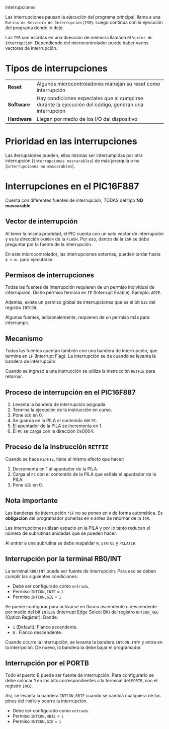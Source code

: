 Interrupciones

Las interrupciones pausan la ejecución del programa principal, llama a una `Rutina de Servicio de Interrupción` (`ISR`). Luego continua con la ejecución del programa donde lo dejó.

Las `ISR` son escritas en una dirección de memoria llamada el `Vector de interrupción`. Dependiendo del microcontrolador puede haber varios vectores de interrupción.

# Tipos de interrupciones
|||
|-|-|
|**Reset**|Algunos microcontroladores manejan su reset como interrupción|
|**Software**|Hay condiciones especiales que al cumplirse durante la ejecución del código, generan una interrupción|
|**Hardware**|Llegan por medio de los I/O del dispositivo|
# Prioridad en las interrupciones
Las iterrupciones pueden, ellas mismas ser interrumpidas por otra interrupción (`interrupciones mascarables`) de más jerarquía o no (`interrupciones no mascarables`).
# Interrupciones en el PIC16F887
Cuenta con diferentes fuentes de interrupción, TODAS del tipo **NO mascarable**.

## Vector de interrupción
Al tener la misma prioridad, el PIC cuenta con un solo vector de interrupción y es la dirección `0x0004` de la `FLASH`. Por eso, dentro de la `ISR` se debe preguntar por la fuente de la interrupción.

En este microcontrolador, las interrupciones externas, pueden tardar hasta `4 c.m.` para ejecutarse.

## Permisos de interrupciones
Todas las fuentes de interrupción requieren de un permiso individual de interrupción. Dicho permiso termina en `IE` (Interrupt Enable). Ejemplo: `ADIE`.

Además, existe un permiso global de interrupciones que es el bit `GIE` del registro `INTCON`.

Algunas fuentes, adicionalemente, requieren de un permiso más para interrumpir.

## Mecanismo
Todas las fuentes cuentan también con una bandera de interrupción, que termina en `IF` (Interrupt Flag). La interrupción se da cuando se levanta la bandera de interrupción.

Cuando se ingresó a una instrucción se utiliza la instrucción `RETFIE` para retornar.

## Proceso de interrupción en el PIC16F887
1. Levanta la bandera de interrupción asignada.
2. Termina la ejecución de la instrucción en curso.
3. Pone `GIE` en 0.
4. Se guarda en la PILA el contenido del `PC`.
5. El apuntador de la PILA se incrementa en 1.
6. El `PC` se carga con la dirección 0x0004.


## Proceso de la instrucción `RETFIE`
Cuando se hace `RETFIE`, tiene el mismo efecto que hacer:
1. Decrementa en 1 al apuntador de la PILA.
2. Carga al `PC` con el contenido de la PILA que señala el apuntador de la PILA. 
3. Pone `GIE` en 0.

## Nota importante
Las banderas de interrupción `*IF` no se ponen en `0` de forma automática. Es **obligación** del programador ponerlas en `0` antes de retornar de la `ISR`.

Las interrupciones utilzan espacio en la PILA y por lo tanto reducen el número de subrutinas anidadas que se pueden hacer.

Al entrar a una subrutina se debe respaldar `W`, `STATUS` y `PCLATCH`.
## Interrupción por la terminal RB0/INT
La terminal `RB0/INT` puede ser fuente de interrupción. Para eso se deben cumplir las siguientes condiciones:
* Debe ser configurado como `entrada`.
* Permiso `INTCON,INTE` = `1`
* Permiso `INTCON,GIE` = `1`

Se puede configurar para activarse en flanco ascendente o descendente por medio del bit `INTEDG` (Interrupt Edge Select Bit) del registro `OPTION_REG` (Option Register). Donde:
* `1` (Default): Flanco ascendente.
* `0` : Flanco descendente.

Cuando ocurre la interrupción, se levanta la bandera `INTCON,INTF` y entra en la interrpción. De nuevo, la bandera la debe bajar el programador.

## Interrupción por el PORTB
Todo el puerto B puede ser fuente de interrupción. Para configurarlo se debe colocar **1** en los bits correspondientes a la terminal del `PORTB`, con el registro `IOCB`.

Así, se levanta la bandera `INTCON,RBIF` cuando se cambia cualquiera de los pines del `PORTB` y ocurre la interrupción.
* Debe ser configurado como `entrada`.
* Permiso `INTCON,RBIE` = `1`
* Permiso `INTCON,GIE` = `1`
